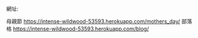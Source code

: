 ﻿網址:

母親節
https://intense-wildwood-53593.herokuapp.com/mothers_day/
部落格
https://intense-wildwood-53593.herokuapp.com/blog/